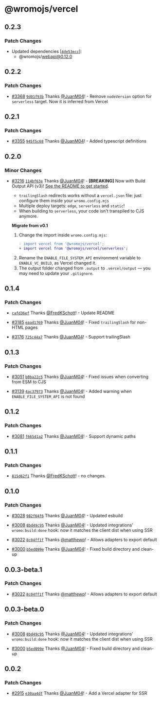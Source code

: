 # @wromojs/vercel

## 0.2.3

### Patch Changes

- Updated dependencies [[`4de53ecc`](https://github.com/Wromo/wromo/commit/4de53eccef346bed843b491b7ab93987d7d85655)]:
  - @wromojs/webapi@0.12.0

## 0.2.2

### Patch Changes

- [#3368](https://github.com/Wromo/wromo/pull/3368) [`9d01f93b`](https://github.com/Wromo/wromo/commit/9d01f93b1c7db5d4afc4041e6ee73fb52f24d2d1) Thanks [@JuanM04](https://github.com/JuanM04)! - Remove `nodeVersion` option for `serverless` target. Now it is inferred from Vercel

## 0.2.1

### Patch Changes

- [#3355](https://github.com/Wromo/wromo/pull/3355) [`945f5c68`](https://github.com/Wromo/wromo/commit/945f5c68e892f6f17e59e41d0dfa2a7841f96bbf) Thanks [@JuanM04](https://github.com/JuanM04)! - Added typescript definitions

## 0.2.0

### Minor Changes

- [#3216](https://github.com/Wromo/wromo/pull/3216) [`114bf63e`](https://github.com/Wromo/wromo/commit/114bf63e11f28299b13178ef1a412eed37ab7909) Thanks [@JuanM04](https://github.com/JuanM04)! - **[BREAKING]** Now with Build Output API (v3)! [See the README to get started](https://github.com/Wromo/wromo/tree/main/packages/integrations/vercel#readme).

  - `trailingSlash` redirects works without a `vercel.json` file: just configure them inside your `wromo.config.mjs`
  - Multiple deploy targets: `edge`, `serverless` and `static`!
  - When building to `serverless`, your code isn't transpiled to CJS anymore.

  **Migrate from v0.1**

  1. Change the import inside `wromo.config.mjs`:
     ```diff
     - import vercel from '@wromojs/vercel';
     + import vercel from '@wromojs/vercel/serverless';
     ```
  2. Rename the `ENABLE_FILE_SYSTEM_API` environment variable to `ENABLE_VC_BUILD`, as Vercel changed it.
  3. The output folder changed from `.output` to `.vercel/output` — you may need to update your `.gitignore`.

## 0.1.4

### Patch Changes

- [`cafd36ef`](https://github.com/Wromo/wromo/commit/cafd36ef774755b8efbe9e526a0b5ce7a47095f2) Thanks [@FredKSchott](https://github.com/FredKSchott)! - Update README

* [#3185](https://github.com/Wromo/wromo/pull/3185) [`eaad1769`](https://github.com/Wromo/wromo/commit/eaad17694f2120ddbd083bb1754e4418b8ea6aa9) Thanks [@JuanM04](https://github.com/JuanM04)! - Fixed `trailingSlash` for non-HTML pages

- [#3176](https://github.com/Wromo/wromo/pull/3176) [`725c44a7`](https://github.com/Wromo/wromo/commit/725c44a762dbc2f45a1d47ffa31b7e6e0b22ff95) Thanks [@JuanM04](https://github.com/JuanM04)! - Support trailingSlash

## 0.1.3

### Patch Changes

- [#3051](https://github.com/Wromo/wromo/pull/3051) [`b0ba22c5`](https://github.com/Wromo/wromo/commit/b0ba22c5ffab6575706ae904d0ad8cadc3f48d43) Thanks [@JuanM04](https://github.com/JuanM04)! - Fixed issues when converting from ESM to CJS

* [#3139](https://github.com/Wromo/wromo/pull/3139) [`4ac37973`](https://github.com/Wromo/wromo/commit/4ac3797344943df4124abd4043deda624440f035) Thanks [@JuanM04](https://github.com/JuanM04)! - Added warning when `ENABLE_FILE_SYSTEM_API` is not found

## 0.1.2

### Patch Changes

- [#3081](https://github.com/Wromo/wromo/pull/3081) [`f665d1a2`](https://github.com/Wromo/wromo/commit/f665d1a250ef34a9d1cbced9e4441c7e2dc246b8) Thanks [@JuanM04](https://github.com/JuanM04)! - Support dynamic paths

## 0.1.1

### Patch Changes

- [`815d62f1`](https://github.com/Wromo/wromo/commit/815d62f151a36fef7d09590d4962ca71bda61b32) Thanks [@FredKSchott](https://github.com/FredKSchott)! - no changes.

## 0.1.0

### Patch Changes

- [#3028](https://github.com/Wromo/wromo/pull/3028) [`982f64f6`](https://github.com/Wromo/wromo/commit/982f64f69a82d3c5f99b326a2ddcd368435d9b4a) Thanks [@JuanM04](https://github.com/JuanM04)! - Updated esbuild

* [#3008](https://github.com/Wromo/wromo/pull/3008) [`8bd49c95`](https://github.com/Wromo/wromo/commit/8bd49c95365f7bbce41e19b7e8658ad639c22f31) Thanks [@JuanM04](https://github.com/JuanM04)! - Updated integrations' `wromo:build:done` hook: now it matches the client dist when using SSR

- [#3022](https://github.com/Wromo/wromo/pull/3022) [`8c04ff1f`](https://github.com/Wromo/wromo/commit/8c04ff1f0bea42d033832ce5047076e315cb38a3) Thanks [@matthewp](https://github.com/matthewp)! - Allows adapters to export default

* [#3000](https://github.com/Wromo/wromo/pull/3000) [`b5ed099e`](https://github.com/Wromo/wromo/commit/b5ed099eaf92b61faf2fb66ebd7179d3e8223ae5) Thanks [@JuanM04](https://github.com/JuanM04)! - Fixed build directory and clean-up

## 0.0.3-beta.1

### Patch Changes

- [#3022](https://github.com/Wromo/wromo/pull/3022) [`8c04ff1f`](https://github.com/Wromo/wromo/commit/8c04ff1f0bea42d033832ce5047076e315cb38a3) Thanks [@matthewp](https://github.com/matthewp)! - Allows adapters to export default

## 0.0.3-beta.0

### Patch Changes

- [#3008](https://github.com/Wromo/wromo/pull/3008) [`8bd49c95`](https://github.com/Wromo/wromo/commit/8bd49c95365f7bbce41e19b7e8658ad639c22f31) Thanks [@JuanM04](https://github.com/JuanM04)! - Updated integrations' `wromo:build:done` hook: now it matches the client dist when using SSR

* [#3000](https://github.com/Wromo/wromo/pull/3000) [`b5ed099e`](https://github.com/Wromo/wromo/commit/b5ed099eaf92b61faf2fb66ebd7179d3e8223ae5) Thanks [@JuanM04](https://github.com/JuanM04)! - Fixed build directory and clean-up

## 0.0.2

### Patch Changes

- [#2915](https://github.com/Wromo/wromo/pull/2915) [`e30aa4df`](https://github.com/Wromo/wromo/commit/e30aa4dfef2bbe874e2fe7f07232bf8a3c092317) Thanks [@JuanM04](https://github.com/JuanM04)! - Add a Vercel adapter for SSR
